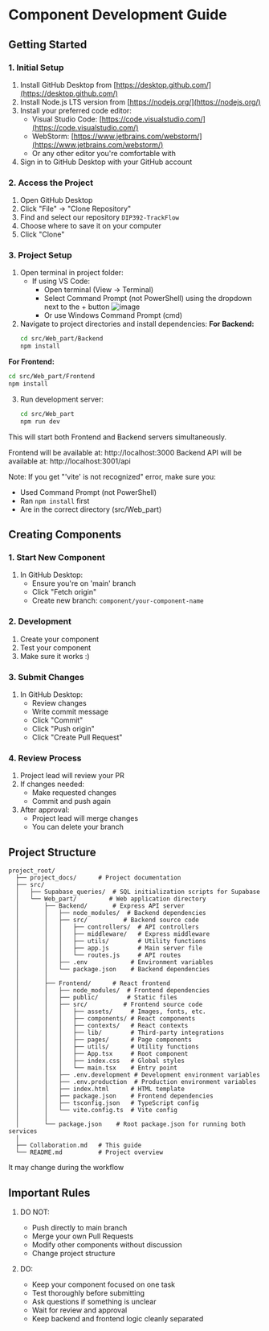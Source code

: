 # Component Development Guide

## Getting Started

### 1. Initial Setup
1. Install GitHub Desktop from [https://desktop.github.com/](https://desktop.github.com/)
2. Install Node.js LTS version from [https://nodejs.org/](https://nodejs.org/)
3. Install your preferred code editor:
   - Visual Studio Code: [https://code.visualstudio.com/](https://code.visualstudio.com/)
   - WebStorm: [https://www.jetbrains.com/webstorm/](https://www.jetbrains.com/webstorm/)
   - Or any other editor you're comfortable with
4. Sign in to GitHub Desktop with your GitHub account

### 2. Access the Project
1. Open GitHub Desktop
2. Click "File" → "Clone Repository"
3. Find and select our repository `DIP392-TrackFlow`
4. Choose where to save it on your computer
5. Click "Clone"
   
### 3. Project Setup
1. Open terminal in project folder:
   - If using VS Code:
     - Open terminal (View → Terminal)
     - Select Command Prompt (not PowerShell) using the dropdown next to the + button
      ![image](https://github.com/user-attachments/assets/8e1c5541-f55d-4253-920e-0b68653f648b)
     - Or use Windows Command Prompt (cmd)
2. Navigate to project directories and install dependencies:
**For Backend:**
   ```bash
   cd src/Web_part/Backend
   npm install
   ```
**For Frontend:**
   ```bash
   cd src/Web_part/Frontend
   npm install
   ```
3. Run development server:
   ```bash
   cd src/Web_part
   npm run dev
   ```
This will start both Frontend and Backend servers simultaneously.

Frontend will be available at: http://localhost:3000
Backend API will be available at: http://localhost:3001/api

Note: If you get "'vite' is not recognized" error, make sure you:
- Used Command Prompt (not PowerShell)
- Ran `npm install` first
- Are in the correct directory (src/Web_part)

## Creating Components

### 1. Start New Component
1. In GitHub Desktop:
   - Ensure you're on 'main' branch
   - Click "Fetch origin"
   - Create new branch: `component/your-component-name`

### 2. Development
1. Create your component
2. Test your component
3. Make sure it works :)

### 3. Submit Changes
1. In GitHub Desktop:
   - Review changes
   - Write commit message
   - Click "Commit"
   - Click "Push origin"
   - Click "Create Pull Request"

### 4. Review Process
1. Project lead will review your PR
2. If changes needed:
   - Make requested changes
   - Commit and push again
3. After approval:
   - Project lead will merge changes
   - You can delete your branch
  
## Project Structure
```
project_root/
  ├── project_docs/      # Project documentation
  ├── src/
  │   ├── Supabase_queries/  # SQL initialization scripts for Supabase
  │   └── Web_part/         # Web application directory
  │       ├── Backend/       # Express API server
  │       │   ├── node_modules/  # Backend dependencies
  │       │   ├── src/          # Backend source code
  │       │   │   ├── controllers/  # API controllers
  │       │   │   ├── middleware/   # Express middleware
  │       │   │   ├── utils/        # Utility functions
  │       │   │   ├── app.js        # Main server file
  │       │   │   └── routes.js     # API routes
  │       │   ├── .env            # Environment variables
  │       │   └── package.json    # Backend dependencies
  │       │
  │       ├── Frontend/      # React frontend
  │       │   ├── node_modules/  # Frontend dependencies
  │       │   ├── public/        # Static files
  │       │   ├── src/          # Frontend source code
  │       │   │   ├── assets/     # Images, fonts, etc.
  │       │   │   ├── components/ # React components
  │       │   │   ├── contexts/   # React contexts
  │       │   │   ├── lib/        # Third-party integrations
  │       │   │   ├── pages/      # Page components
  │       │   │   ├── utils/      # Utility functions
  │       │   │   ├── App.tsx     # Root component
  │       │   │   ├── index.css   # Global styles
  │       │   │   └── main.tsx    # Entry point
  │       │   ├── .env.development # Development environment variables
  │       │   ├── .env.production  # Production environment variables
  │       │   ├── index.html      # HTML template
  │       │   ├── package.json    # Frontend dependencies
  │       │   ├── tsconfig.json   # TypeScript config
  │       │   └── vite.config.ts  # Vite config
  │       │
  │       └── package.json    # Root package.json for running both services
  │
  ├── Collaboration.md   # This guide
  └── README.md          # Project overview
```
It may change during the workflow

## Important Rules

1. DO NOT:
   - Push directly to main branch
   - Merge your own Pull Requests
   - Modify other components without discussion
   - Change project structure

2. DO:
   - Keep your component focused on one task
   - Test thoroughly before submitting
   - Ask questions if something is unclear
   - Wait for review and approval
   - Keep backend and frontend logic cleanly separated
